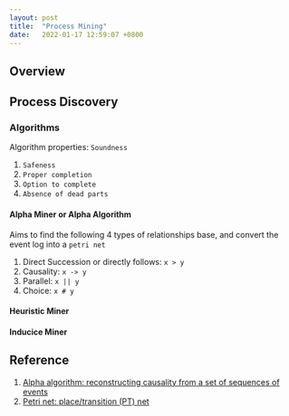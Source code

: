 ```yaml
---
layout: post
title:  "Process Mining"
date:   2022-01-17 12:59:07 +0800
---
```


## Overview

## Process Discovery

### Algorithms

Algorithm properties: `Soundness`

1. `Safeness`
2. `Proper completion`
3. `Option to complete`
4. `Absence of dead parts` 

#### Alpha Miner or Alpha Algorithm

Aims to find the following 4 types of relationships base, and convert the event log into a `petri net`

1. Direct Succession or directly follows: `x > y`
2. Causality: `x -> y`
3. Parallel: `x || y`
4. Choice: `x # y`


#### Heuristic Miner

#### Inducice Miner

## Reference

1. [Alpha algorithm: reconstructing causality from a set of sequences of events](https://www.wikiwand.com/en/Alpha_algorithm)
2. [Petri net: place/transition (PT) net](https://www.wikiwand.com/en/Petri_net)